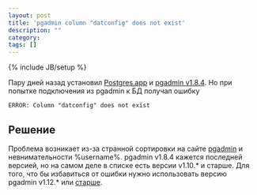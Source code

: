 ```yaml
---
layout: post
title: 'pgadmin column "datconfig" does not exist'
description: ""
category: 
tags: []
---
```

{% include JB/setup %}

Пару дней назад установил [Postgres.app][] и [pgadmin v1.8.4][]. Но при попытке подключения из pgadmin  к БД получал ошибку 

`ERROR: Column "datconfig" does not exist`

## Решение

Проблема возникает из-за странной сортировки на сайте [pgadmin][] и невнимательности %username%. pgadmin v1.8.4 кажется последней версией, но на самом деле в списке есть версии v1.10.* и старше. Для того, что бы избавиться от ошибки нужно использовать версию pgadmin v1.12.* или [старше][pgadmin v1.16.0]. 

[Postgres.app]: http://postgresapp.com
[pgadmin v1.8.4]: http://www.pgadmin.org
[pgadmin]: http://www.postgresql.org/ftp/pgadmin3/release/
[pgadmin v1.16.0]: http://www.postgresql.org/ftp/pgadmin3/release/v1.16.0/